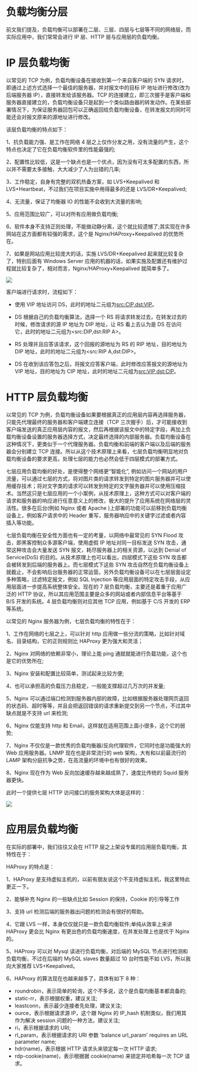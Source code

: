 # 负载均衡分层

前文我们提及，负载均衡可以部署在二层、三层、四层与七层等不同的网络层，而实际应用中，我们常常会进行 IP 层、HTTP 层与应用层的负载均衡。

# IP 层负载均衡

以常见的 TCP 为例，负载均衡设备在接收到第一个来自客户端的 SYN 请求时，即通过上述方式选择一个最佳的服务器，并对报文中的目标 IP 地址进行修改(改为后端服务器 IP），直接转发给该服务器。TCP 的连接建立，即三次握手是客户端和服务器直接建立的，负载均衡设备只是起到一个类似路由器的转发动作。在某些部署情况下，为保证服务器回包可以正确返回给负载均衡设备，在转发报文的同时可能还会对报文原来的源地址进行修改。

该层负载均衡的特点如下：

1、抗负载能力强、是工作在网络 4 层之上仅作分发之用，没有流量的产生，这个特点也决定了它在负载均衡软件里的性能最强的;

2、配置性比较低，这是一个缺点也是一个优点，因为没有可太多配置的东西，所以并不需要太多接触，大大减少了人为出错的几率;

3、工作稳定，自身有完整的双机热备方案，如 LVS+Keepalived 和 LVS+Heartbeat，不过我们在项目实施中用得最多的还是 LVS/DR+Keepalived;

4、无流量，保证了均衡器 IO 的性能不会收到大流量的影响;

5、应用范围比较广，可以对所有应用做负载均衡;

6、软件本身不支持正则处理，不能做动静分离，这个就比较遗憾了;其实现在许多网站在这方面都有较强的需求，这个是 Nginx/HAProxy+Keepalived 的优势所在。

7、如果是网站应用比较庞大的话，实施 LVS/DR+Keepalived 起来就比较复杂了，特别后面有 Windows Server 应用的机器的话，如果实施及配置还有维护过程就比较复杂了，相对而言，Nginx/HAProxy+Keepalived 就简单多了。

![](https://tva3.sinaimg.cn/large/007DFXDhgy1g5us7zazn4j30ly0f03zb.jpg)

客户端进行请求时，流程如下：

- 使用 VIP 地址访问 DS，此时的地址二元组为<src:CIP,dst:VIP>。

- DS 根据自己的负载均衡算法，选择一个 RS 将请求转发过去，在转发过去的时候，修改请求的源 IP 地址为 DIP 地址，让 RS 看上去认为是 DS 在访问它，此时的地址二元组为<src:DIP,dst:RIP A>。

- RS 处理并且应答该请求，这个回报的源地址为 RS 的 RIP 地址，目的地址为 DIP 地址，此时的地址二元组为<src:RIP A,dst:DIP>。

- DS 在收到该应答包之后，将报文应答客户端，此时修改应答报文的源地址为 VIP 地址，目的地址为 CIP 地址，此时的地址二元组为<src:VIP,dst:CIP>。

# HTTP 层负载均衡

以常见的 TCP 为例，负载均衡设备如果要根据真正的应用层内容再选择服务器，只能先代理最终的服务器和客户端建立连接（TCP 三次握手）后，才可能接收到客户端发送的真正应用层内容的报文，然后再根据该报文中的特定字段，再加上负载均衡设备设置的服务器选择方式，决定最终选择的内部服务器。负载均衡设备在这种情况下，更类似于一个代理服务器。负载均衡和前端的客户端以及后端的服务器会分别建立 TCP 连接。所以从这个技术原理上来看，七层负载均衡明显地对负载均衡设备的要求更高，处理七层的能力也必然会低于四层模式的部署方式。

七层应用负载均衡的好处，是使得整个网络更“智能化”, 例如访问一个网站的用户流量，可以通过七层的方式，将对图片类的请求转发到特定的图片服务器并可以使用缓存技术；将对文字类的请求可以转发到特定的文字服务器并可以使用压缩技术。当然这只是七层应用的一个小案例，从技术原理上，这种方式可以对客户端的请求和服务器的响应进行任意意义上的修改，极大的提升了应用系统在网络层的灵活性。很多在后台(例如 Nginx 或者 Apache )上部署的功能可以前移到负载均衡设备上，例如客户请求中的 Header 重写，服务器响应中的关键字过滤或者内容插入等功能。

七层负载均衡在安全性方面也有一定的考量，以网络中最常见的 SYN Flood 攻击，即黑客控制众多源客户端，使用虚假 IP 地址对同一目标发送 SYN 攻击，通常这种攻击会大量发送 SYN 报文，耗尽服务器上的相关资源，以达到 Denial of Service(DoS) 的目的。从技术原理上也可以看出，四层模式下这些 SYN 攻击都会被转发到后端的服务器上。而七层模式下这些 SYN 攻击自然在负载均衡设备上就截止，不会影响后台服务器的正常运营。另外负载均衡设备可以在七层层面设定多种策略，过滤特定报文，例如 SQL Injection 等应用层面的特定攻击手段，从应用层面进一步提高系统整体安全。现在的 7 层负载均衡，主要还是着重于应用广泛的 HTTP 协议，所以其应用范围主要是众多的网站或者内部信息平台等基于 B/S 开发的系统。4 层负载均衡则对应其他 TCP 应用，例如基于 C/S 开发的 ERP 等系统。

以常见的 Nginx 服务器为例，七层负载均衡的特性在于：

1、工作在网络的七层之上，可以针对 http 应用做一些分流的策略，比如针对域名、目录结构，它的正则规则比 HAProxy 更为强大和灵活；

2、Nginx 对网络的依赖非常小，理论上能 ping 通就就能进行负载功能，这个也是它的优势所在;

3、Nginx 安装和配置比较简单，测试起来比较方便;

4、也可以承担高的负载压力且稳定，一般能支撑超过几万次的并发量;

5、Nginx 可以通过端口检测到服务器内部的故障，比如根据服务器处理网页返回的状态码、超时等等，并且会把返回错误的请求重新提交到另一个节点，不过其中缺点就是不支持 url 来检测;

6、Nginx 仅能支持 http 和 Email，这样就在适用范围上面小很多，这个它的弱势;

7、Nginx 不仅仅是一款优秀的负载均衡器/反向代理软件，它同时也是功能强大的 Web 应用服务器。LNMP 现在也是非常流行的 web 架构，大有和以前最流行的 LAMP 架构分庭抗争之势，在高流量的环境中也有很好的效果。

8、Nginx 现在作为 Web 反向加速缓存越来越成熟了，速度比传统的 Squid 服务器更快。

此时一个提供七层 HTTP 访问接口的服务架构大体是这样的：

![](https://tva2.sinaimg.cn/large/007DFXDhgy1g5us9afmd7j30qo0e4q3t.jpg)

# 应用层负载均衡

在实际的部署中，我们往往又会在 HTTP 层之上架设专属的应用层负载均衡，其特性在于：

HAProxy 的特点是：

1、HAProxy 是支持虚拟主机的，以前有朋友说这个不支持虚拟主机，我这里特此更正一下。

2、能够补充 Nginx 的一些缺点比如 Session 的保持，Cookie 的引导等工作

3、支持 url 检测后端的服务器出问题的检测会有很好的帮助。

4、它跟 LVS 一样，本身仅仅就只是一款负载均衡软件;单纯从效率上来讲 HAProxy 更会比 Nginx 有更出色的负载均衡速度，在并发处理上也是优于 Nginx 的。

5、HAProxy 可以对 Mysql 读进行负载均衡，对后端的 MySQL 节点进行检测和负载均衡，不过在后端的 MySQL slaves 数量超过 10 台时性能不如 LVS，所以我向大家推荐 LVS+Keepalived。

6、HAProxy 的算法现在也越来越多了，具体有如下 8 种：

- roundrobin，表示简单的轮询，这个不多说，这个是负载均衡基本都具备的;
- static-rr，表示根据权重，建议关注;
- leastconn，表示最少连接者先处理，建议关注;
- ource，表示根据请求源 IP，这个跟 Nginx 的 IP_hash 机制类似，我们用其作为解决 session 问题的一种方法，建议关注;
- ri，表示根据请求的 URI;
- rl_param，表示根据请求的 URl 参数 'balance url_param' requires an URL parameter name;
- hdr(name)，表示根据 HTTP 请求头来锁定每一次 HTTP 请求;
- rdp-cookie(name)，表示根据据 cookie(name) 来锁定并哈希每一次 TCP 请求。
